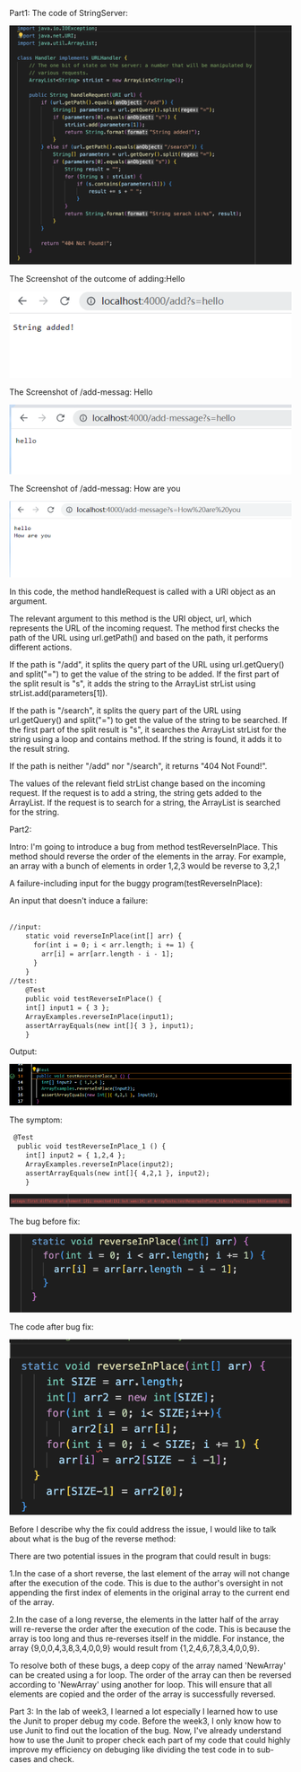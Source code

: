 Part1:
The code of StringServer:

![ing](10.png)

The Screenshot of the outcome of adding:Hello

![ing](7.png)

The Screenshot of /add-messag: Hello

![ing](8.png)

The Screenshot of /add-messag: How are you

![ing](9.png)

In this code, the method handleRequest is called with a URI object as an argument.

The relevant argument to this method is the URI object, url, which represents the URL of the incoming request. The method first checks the path of the URL using url.getPath() and based on the path, it performs different actions.

If the path is "/add", it splits the query part of the URL using url.getQuery() and split("=") to get the value of the string to be added. If the first part of the split result is "s", it adds the string to the ArrayList strList using strList.add(parameters[1]).

If the path is "/search", it splits the query part of the URL using url.getQuery() and split("=") to get the value of the string to be searched. If the first part of the split result is "s", it searches the ArrayList strList for the string using a loop and contains method. If the string is found, it adds it to the result string.

If the path is neither "/add" nor "/search", it returns "404 Not Found!".

The values of the relevant field strList change based on the incoming request. If the request is to add a string, the string gets added to the ArrayList. If the request is to search for a string, the ArrayList is searched for the string.

Part2:

Intro: I'm going to introduce a bug from method testReverseInPlace. This method
should reverse the order of the elements in the array. For example, an array with a bunch of elements in 
order 1,2,3 would be reverse to 3,2,1

A failure-including input for the buggy program(testReverseInPlace):

  

An input that doesn't induce a failure:

<pre><code>
//input:
    static void reverseInPlace(int[] arr) {
      for(int i = 0; i < arr.length; i += 1) {
        arr[i] = arr[arr.length - i - 1];
      }
    }
//test:
	@Test 
	public void testReverseInPlace() {
    int[] input1 = { 3 };
    ArrayExamples.reverseInPlace(input1);
    assertArrayEquals(new int[]{ 3 }, input1);
	}
</code></pre>
Output: 

![ing](a.png)

The symptom:

 <pre><code> @Test
  public void testReverseInPlace_1 () {
    int[] input2 = { 1,2,4 };
    ArrayExamples.reverseInPlace(input2);
    assertArrayEquals(new int[]{ 4,2,1 }, input2);
	}</code></pre>

![ing](4.png)

The bug before fix:

![ing](5.png)

The code after bug fix:

![ing](6.png)

Before I describe why the fix could address the issue,
I would like to talk about what is the bug of the reverse method:

There are two potential issues in the program that could result in bugs:

1.In the case of a short reverse, the last element of the array will not change after the execution of the code. This is due to the author's oversight in not appending the first index of elements in the original array to the current end of the array.

2.In the case of a long reverse, the elements in the latter half of the array will re-reverse the order after the execution of the code. This is because the array is too long and thus re-reverses itself in the middle. For instance, the array {9,0,0,4,3,8,3,4,0,0,9} would result from {1,2,4,6,7,8,3,4,0,0,9}.

To resolve both of these bugs, a deep copy of the array named 'NewArray' can be created using a for loop. The order of the array can then be reversed according to 'NewArray' using another for loop. This will ensure that all elements are copied and the order of the array is successfully reversed.

Part 3:
In the lab of week3, I learned a lot especially I learned how to use the Junit to proper debug my code.
Before the week3, I only know how to use Junit to find out the location of the bug. Now, I've already understand how to use the Junit to proper check each
part of my code that could highly improve my efficiency on debuging like dividing the test code in to sub-cases and check.
